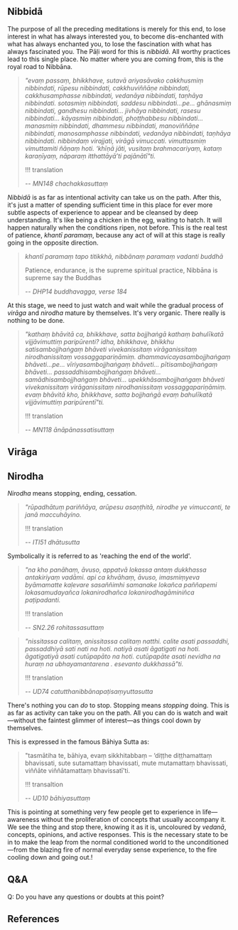 ## Nibbidā
The purpose of all the preceding meditations is merely for this end, to lose interest in what has always interested you, to become dis-enchanted with what has always enchanted you, to lose the fascination with what has always fascinated you. The Pāḷi word for this is *nibbidā*. All worthy practices lead to this single place. No matter where you are coming from, this is the royal road to Nibbāna.

> *"evaṃ passaṃ, bhikkhave, sutavā ariyasāvako cakkhusmiṃ nibbindati, rūpesu nibbindati, cakkhuviññāṇe nibbindati, cakkhusamphasse nibbindati, vedanāya nibbindati, taṇhāya nibbindati. sotasmiṃ nibbindati, saddesu nibbindati…pe… ghānasmiṃ nibbindati, gandhesu nibbindati… jivhāya nibbindati, rasesu nibbindati… kāyasmiṃ nibbindati, phoṭṭhabbesu nibbindati… manasmiṃ nibbindati, dhammesu nibbindati, manoviññāṇe nibbindati, manosamphasse nibbindati, vedanāya nibbindati, taṇhāya nibbindati. nibbindaṃ virajjati, virāgā vimuccati. vimuttasmiṃ vimuttamiti ñāṇaṃ hoti. ‘khīṇā jāti, vusitaṃ brahmacariyaṃ, kataṃ karaṇīyaṃ, nāparaṃ itthattāyā’ti pajānātī"ti.*
> 
> !!! translation
> 
> -- *MN148 chachakkasuttaṃ*

*Nibbidā* is as far as intentional activity can take us on the path. After this, it's just a matter of spending sufficient time in this place for ever more subtle aspects of experience to appear and be cleansed by deep understanding. It's like being a chicken in the egg, waiting to hatch. It will happen naturally when the conditions ripen, not before. This is the real test of patience, *khantī paramaṃ*, because any act of will at this stage is really going in the opposite direction.

> *khantī paramaṃ tapo titikkhā,*
> *nibbānaṃ paramaṃ vadanti buddhā*
> 
> Patience, endurance, is the supreme spiritual practice, 
> Nibbāna is supreme say the Buddhas
> 
> -- *DHP14 buddhavagga, verse 184*

At this stage, we need to just watch and wait while the gradual process of *virāga* and *nirodha* mature by themselves. It's very organic. There really is nothing to be done.


> *"kathaṃ bhāvitā ca, bhikkhave, satta bojjhaṅgā kathaṃ bahulīkatā vijjāvimuttiṃ paripūrenti? idha, bhikkhave, bhikkhu satisambojjhaṅgaṃ bhāveti vivekanissitaṃ virāganissitaṃ nirodhanissitaṃ vossaggapariṇāmiṃ. dhammavicayasambojjhaṅgaṃ bhāveti…pe… vīriyasambojjhaṅgaṃ bhāveti… pītisambojjhaṅgaṃ bhāveti… passaddhisambojjhaṅgaṃ bhāveti… samādhisambojjhaṅgaṃ bhāveti… upekkhāsambojjhaṅgaṃ bhāveti vivekanissitaṃ virāganissitaṃ nirodhanissitaṃ vossaggapariṇāmiṃ. evaṃ bhāvitā kho, bhikkhave, satta bojjhaṅgā evaṃ bahulīkatā vijjāvimuttiṃ paripūrentī"ti.*
> 
> !!! translation
> 
> -- *MN118 ānāpānassatisuttaṃ*

## Virāga

## Nirodha

*Nirodha* means stopping, ending, cessation.

> *"rūpadhātuṃ pariññāya, arūpesu asaṇṭhitā,*
> *nirodhe ye vimuccanti, te janā maccuhāyino.*
> 
> !!! translation
> 
> -- *ITI51 dhātusutta*

Symbolically it is referred to as 'reaching the end of the world'.

> *"na kho panāhaṃ, āvuso, appatvā lokassa antaṃ dukkhassa antakiriyaṃ vadāmi. api ca khvāhaṃ, āvuso, imasmiṃyeva byāmamatte kaḷevare sasaññimhi samanake lokañca paññapemi lokasamudayañca lokanirodhañca lokanirodhagāminiñca paṭipadanti.*
> 
> !!! translation
> 
> -- *SN2.26 rohitassasuttaṃ*

> *"nissitassa calitaṃ, anissitassa calitaṃ natthi. calite asati passaddhi, passaddhiyā sati nati na hoti. natiyā asati āgatigati na hoti. āgatigatiyā asati cutūpapāto na hoti. cutūpapāte asati nevidha na huraṃ na ubhayamantarena . esevanto dukkhassā"ti.*
> 
> !!! translation
> 
> -- *UD74 catutthanibbānapaṭisaṃyuttasutta*

There's nothing you can *do* to stop. Stopping means *stopping* doing. This is as far as activity can take you on the path. All you can do is watch and wait—without the faintest glimmer of interest—as things cool down by themselves.

This is expressed in the famous Bāhiya Sutta as:

> "tasmātiha te, bāhiya, evaṃ sikkhitabbaṃ – ‘diṭṭhe diṭṭhamattaṃ bhavissati, sute sutamattaṃ bhavissati, mute mutamattaṃ bhavissati, viññāte viññātamattaṃ bhavissatī’ti.
> 
> !!! transaltion
> 
> -- *UD10 bāhiyasuttaṃ*

This is pointing at something very few people get to experience in life—awareness without the proliferation of concepts that usually accompany it. We see the thing and stop there, knowing it as it is, uncoloured by *vedanā*, concepts, opinions, and active responses. This is the necessary state to be in to make the leap from the normal conditioned world to the unconditioned—from the blazing fire of normal everyday sense experience, to the fire cooling down and going out.!

## Q&A

Q: Do you have any questions or doubts at this point?

## References

